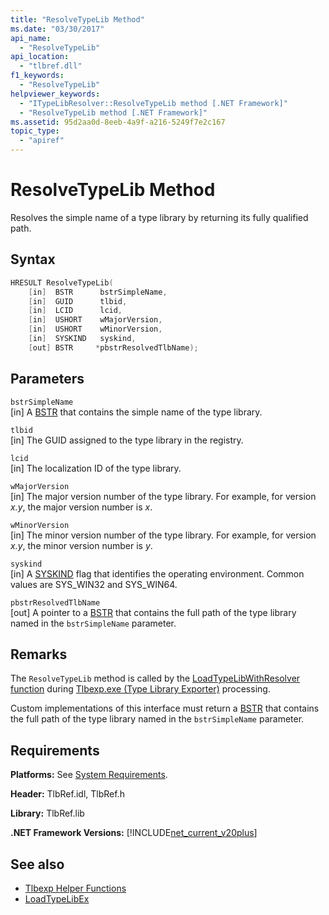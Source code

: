 ```yaml
---
title: "ResolveTypeLib Method"
ms.date: "03/30/2017"
api_name: 
  - "ResolveTypeLib"
api_location: 
  - "tlbref.dll"
f1_keywords: 
  - "ResolveTypeLib"
helpviewer_keywords: 
  - "ITypeLibResolver::ResolveTypeLib method [.NET Framework]"
  - "ResolveTypeLib method [.NET Framework]"
ms.assetid: 95d2aa0d-8eeb-4a9f-a216-5249f7e2c167
topic_type: 
  - "apiref"
---
```

# ResolveTypeLib Method
Resolves the simple name of a type library by returning its fully qualified path.  
  
## Syntax  
  
```cpp  
HRESULT ResolveTypeLib(  
    [in]  BSTR      bstrSimpleName,  
    [in]  GUID      tlbid,  
    [in]  LCID      lcid,  
    [in]  USHORT    wMajorVersion,  
    [in]  USHORT    wMinorVersion,  
    [in]  SYSKIND   syskind,  
    [out] BSTR     *pbstrResolvedTlbName);  
```  
  
## Parameters  
 `bstrSimpleName`  
 [in] A [BSTR](/previous-versions/windows/desktop/automat/bstr) that contains the simple name of the type library.  
  
 `tlbid`  
 [in] The GUID assigned to the type library in the registry.  
  
 `lcid`  
 [in] The localization ID of the type library.  
  
 `wMajorVersion`  
 [in] The major version number of the type library. For example, for version *x.y*, the major version number is *x*.  
  
 `wMinorVersion`  
 [in] The minor version number of the type library. For example, for version *x.y*, the minor version number is *y*.  
  
 `syskind`  
 [in] A [SYSKIND](/windows/win32/api/oaidl/ne-oaidl-syskind) flag that identifies the operating environment. Common values are SYS_WIN32 and SYS_WIN64.  
  
 `pbstrResolvedTlbName`  
 [out] A pointer to a [BSTR](/previous-versions/windows/desktop/automat/bstr) that contains the full path of the type library named in the `bstrSimpleName` parameter.  
  
## Remarks  
 The `ResolveTypeLib` method is called by the [LoadTypeLibWithResolver function](loadtypelibwithresolver-function.md) during [Tlbexp.exe (Type Library Exporter)](../../tools/tlbexp-exe-type-library-exporter.md) processing.  
  
 Custom implementations of this interface must return a [BSTR](/previous-versions/windows/desktop/automat/bstr) that contains the full path of the type library named in the `bstrSimpleName` parameter.  
  
## Requirements  
 **Platforms:** See [System Requirements](../../get-started/system-requirements.md).  
  
 **Header:** TlbRef.idl, TlbRef.h  
  
 **Library:** TlbRef.lib  
  
 **.NET Framework Versions:** [!INCLUDE[net_current_v20plus](../../../../includes/net-current-v20plus-md.md)]  
  
## See also

- [Tlbexp Helper Functions](index.md)
- [LoadTypeLibEx](/previous-versions/windows/desktop/api/oleauto/nf-oleauto-loadtypelibex)

